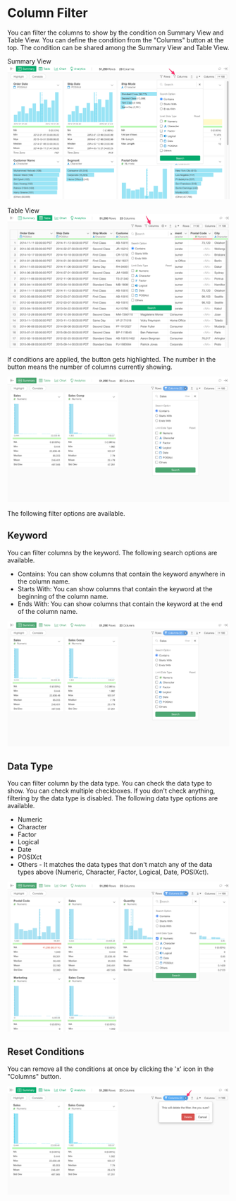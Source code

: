 # Column Filter

You can filter the columns to show by the condition on Summary View and Table View. You can define the condition from the "Columns" button at the top. The condition can be shared among the Summary View and Table View.

Summary View
![](images/colfilter1.png)

Table View
![](images/colfilter2.png)



If conditions are applied, the button gets highlighted. The number in the button means the number of columns currently showing. 


![](images/colfilter3.png)





The following filter options are available.


## Keyword


You can filter columns by the keyword. The following search options are available.

* Contains: You can show columns that contain the keyword anywhere in the column name.
* Starts With: You can show columns that contain the keyword at the beginning of the column name.
* Ends With: You can show columns that contain the keyword at the end of the column name.

![](images/colfilter3.png)

## Data Type

You can filter column by the data type. You can check the data type to show. You can check multiple checkboxes. If you don't check anything, filtering by the data type is disabled. The following data type options are available. 

* Numeric
* Character
* Factor
* Logical
* Date
* POSIXct
* Others - It matches the data types that don't match any of the data types above (Numeric, Character, Factor, Logical, Date, POSIXct). 

![](images/colfilter4.png)


## Reset Conditions

You can remove all the conditions at once by clicking the 'x' icon in the "Columns" button.

![](images/colfilter5.png)
